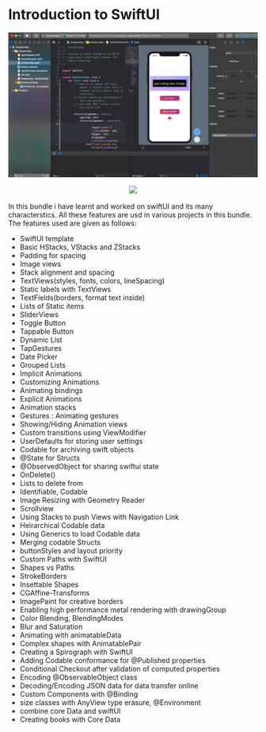 # Introduction to SwiftUI


<p align="center">
  
  
![](https://github.com/RamitSharma991/SwiftUI/blob/master/Screenshot%202019-10-17%20at%2010.33.09%20AM.png)

</p>


<p align="center">


<img src="https://img.shields.io/badge/SWIFT-5.1-brightgreen.svg" />

</p>

<p>
In this bundle i have learnt and worked on swiftUI and its many characterstics. All these features are usd in various projects in this bundle. The features used are given as follows:
</p>


 - SwiftUI template
 - Basic HStacks, VStacks and ZStacks 
 - Padding for spacing
 - Image views
 - Stack alignment and spacing
 - TextViews(styles, fonts, colors, lineSpacing)
 - Static labels with TextViews
 - TextFields(borders, format text inside)
 - Lists of Static items
 - SliderViews
 - Toggle Button
 - Tappable Button
 - Dynamic List
 - TapGestures
 - Date Picker
 - Grouped Lists
 - Implicit Animations
 - Customizing Animations
 - Animating bindings
 - Explicit Animations
 - Animation stacks
 - Gestures : Animating gestures
 - Showing/Hiding Animation views
 - Custom transitions using ViewModifier
 - UserDefaults for storing user settings
 - Codable for archiving swift objects
 - @State for Structs
 - @ObservedObject for sharing swiftui state
 - OnDelete()
 - Lists to delete from
 - Identifiable, Codable
 - Image Resizing with Geometry Reader
 - Scrollview 
 - Using Stacks to push Views with Navigation Link
 - Heirarchical Codable data
 - Using Generics to load Codable data
 - Merging codable Structs
 - buttonStyles and layout priority
 - Custom Paths with SwiftUI
 - Shapes vs Paths 
 - StrokeBorders
 - Insettable Shapes
 - CGAffine-Transforms
 - ImagePaint for creative borders
 - Enabling high performance metal rendering with drawingGroup
 - Color Blending, BlendingModes
 - Blur and Saturation
 - Animating with animatableData
 - Complex shapes with AnimatablePair
 - Creating a Spirograph with SwiftUI
 - Adding Codable conformance for @Published properties
 - Conditional Checkout after validation of computed properties
 - Encoding @ObservableObject class
 - Decoding/Encoding JSON data for data transfer online
 - Custom Components with @Binding 
 - size classes with AnyView type erasure, @Environment
 - combine core Data and swiftUI
 - Creating books with Core Data
